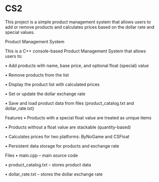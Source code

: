 # CS2
This project is a simple product management system that allows users to add or remove products and calculates prices based on the dollar rate and special values.

Product Management System

This is a C++ console-based Product Management System that allows users to:

• Add products with name, base price, and optional float (special) value

• Remove products from the list

• Display the product list with calculated prices

• Set or update the dollar exchange rate

• Save and load product data from files (product_catalog.txt and dollar_rate.txt)

Features
• Products with a special float value are treated as unique items

• Products without a float value are stackable (quantity-based)

• Calculates prices for two platforms: ByNoGame and CSFloat

• Persistent data storage for products and exchange rate

Files
• main.cpp – main source code

• product_catalog.txt – stores product data

• dollar_rate.txt – stores the dollar exchange rate
